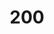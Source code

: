 ---
pid: lll6
title: '200'
location_transcription: Northern Liberties
coordinates: "[-75.142929117412, 39.962911842425]"
zipcode: '19422'
gen_neighborhood: 
neighborhood: 
outside_phl: 'Blue Bell PA '
age: '34'
age_range: 30-39
instagram: 
image_file_name: lll_6.jpg
proposal_transcription: What is eternal in Philadelphia? What will be here in 200
  years?
topic: History
topic_summary: 0, 0
type: Other No Form
keywords_other: 
credit: Natalie Hirsch
image_labels: 
twitter: 
facebook: 
permalink: "/monuments/lll6/"
layout: item-page
---